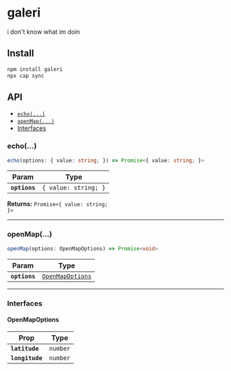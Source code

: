 # galeri

i don't know what im doin

## Install

```bash
npm install galeri
npx cap sync
```

## API

<docgen-index>

* [`echo(...)`](#echo)
* [`openMap(...)`](#openmap)
* [Interfaces](#interfaces)

</docgen-index>


<docgen-api>
<!--Update the source file JSDoc comments and rerun docgen to update the docs below-->

### echo(...)

```typescript
echo(options: { value: string; }) => Promise<{ value: string; }>
```

| Param         | Type                            |
| ------------- | ------------------------------- |
| **`options`** | <code>{ value: string; }</code> |

**Returns:** <code>Promise&lt;{ value: string; }&gt;</code>

--------------------


### openMap(...)

```typescript
openMap(options: OpenMapOptions) => Promise<void>
```

| Param         | Type                                                      |
| ------------- | --------------------------------------------------------- |
| **`options`** | <code><a href="#openmapoptions">OpenMapOptions</a></code> |

--------------------


### Interfaces


#### OpenMapOptions

| Prop            | Type                |
| --------------- | ------------------- |
| **`latitude`**  | <code>number</code> |
| **`longitude`** | <code>number</code> |

</docgen-api>
